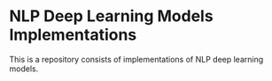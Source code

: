 # NLP Deep Learning Models Implementations

This is a repository consists of implementations of NLP deep learning models.
